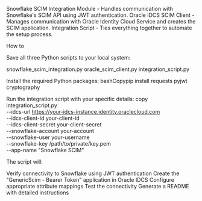Snowflake SCIM Integration Module - Handles communication with Snowflake's SCIM API using JWT authentication.
Oracle IDCS SCIM Client - Manages communication with Oracle Identity Cloud Service and creates the SCIM application.
Integration Script - Ties everything together to automate the setup process.

How to

Save all three Python scripts to your local system:

snowflake_scim_integration.py
oracle_scim_client.py
integration_script.py


Install the required Python packages:
bashCopypip install requests pyjwt cryptography

Run the integration script with your specific details:
copy integration_script.py \
    --idcs-url https://your-idcs-instance.identity.oraclecloud.com \
    --idcs-client-id your-client-id \
    --idcs-client-secret your-client-secret \
    --snowflake-account your-account \
    --snowflake-user your-username \
    --snowflake-key /path/to/private/key.pem \
    --app-name "Snowflake SCIM"


The script will:

Verify connectivity to Snowflake using JWT authentication
Create the "GenericScim - Bearer Token" application in Oracle IDCS
Configure appropriate attribute mappings
Test the connectivity
Generate a README with detailed instructions
